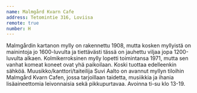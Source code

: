 ```yaml
---
name: Malmgård Kvarn Cafe
address: Tetomintie 316, Loviisa
remote: true
number: H
---
```

Malmgårdin kartanon mylly on rakennettu 1908, mutta kosken myllyistä on mainintoja jo 1600-luvulta ja tiettävästi tässä on jauhettu viljaa jopa 1200-luvulta alkaen. Kolmikerroksinen mylly lopetti toimintansa 1971, mutta sen vanhat komeat koneet ovat yhä paikoilaan. Koski tuottaa edelleenkin sähköä. Muusikko/kanttori/taiteilija Suvi Aalto on avannut myllyn tiloihin Malmgård Kvarn Cafen, jossa tarjoillaan taidetta, musiikkia ja ihania lisäaineettomia leivonnaisia sekä pikkupurtavaa. Avoinna ti-su klo 13-19.